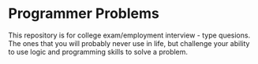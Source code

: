 # Programmer Problems

This repository is for college exam/employment interview - type quesions. The ones that you will probably never use in life, but challenge your ability to use logic and programming skills to solve a problem.




